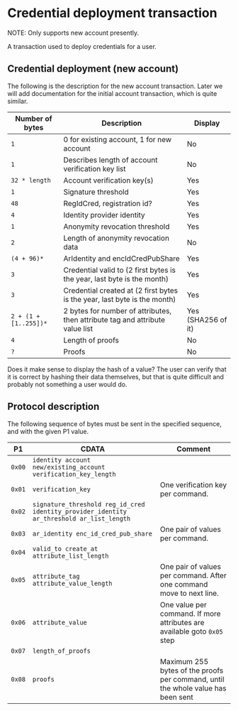 # Credential deployment transaction

NOTE: Only supports new account presently.

A transaction used to deploy credentials for a user.

## Credential deployment (new account)

The following is the description for the new account transaction. Later we will add documentation for the initial
account transaction, which is quite similar.

| Number of bytes                    | Description | Display |
|------------------------------------|-------------|---------|
| `1`  | 0 for existing account, 1 for new account | No |
| `1`  | Describes length of account verification key list | No |
| `32 * length` | Account verification key(s) | Yes |
| `1`  | Signature threshold | Yes | 
| `48` | RegIdCred, registration id? | Yes |
| `4`  | Identity provider identity | Yes |
| `1`  | Anonymity revocation threshold | Yes | 
| `2`  | Length of anonymity revocation data | No |
| `(4 + 96)*` | ArIdentity and encIdCredPubShare | Yes |
| `3`  | Credential valid to (2 first bytes is the year, last byte is the month) | Yes |
| `3`  | Credential created at (2 first bytes is the year, last byte is the month) | Yes |
| `2 + (1 + [1..255])*` | 2 bytes for number of attributes, then attribute tag and attribute value list | Yes (SHA256 of it) |
| `4`  | Length of proofs | No | 
| `?`  | Proofs | No  |

Does it make sense to display the hash of a value? The user can verify that it is correct by hashing their data
themselves, but that is quite difficult and probably not something a user would do.

## Protocol description

The following sequence of bytes must be sent in the specified sequence, and with the given P1 value.

| P1 | CDATA | Comment |
|--------|-------------|----|
| `0x00` | `identity account new/existing_account verification_key_length` | |
| `0x01` | `verification_key` | One verification key per command. |
| `0x02` | `signature_threshold reg_id_cred identity_provider_identity ar_threshold ar_list_length` | |
| `0x03` | `ar_identity enc_id_cred_pub_share` | One pair of values per command. |
| `0x04` | `valid_to create_at attribute_list_length` | |
| `0x05` | `attribute_tag attribute_value_length` | One pair of values per command. After one command move to next line. |
| `0x06` | `attribute_value` | One value per command. If more attributes are available goto `0x05` step |
| `0x07` | `length_of_proofs` | | 
| `0x08` | `proofs` | Maximum 255 bytes of the proofs per command, until the whole value has been sent | 
